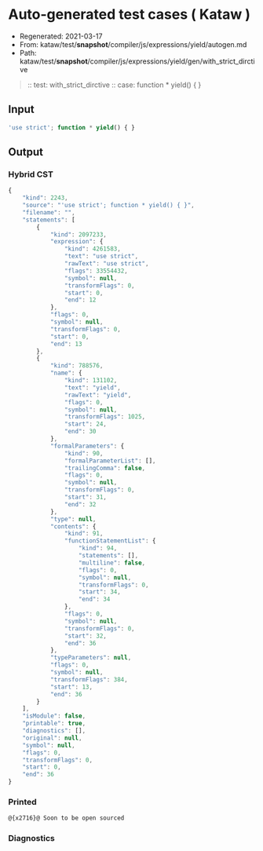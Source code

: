 # Auto-generated test cases ( Kataw )
- Regenerated: 2021-03-17
- From: kataw/test/__snapshot__/compiler/js/expressions/yield/autogen.md
- Path: kataw/test/__snapshot__/compiler/js/expressions/yield/gen/with_strict_dirctive
> :: test: with_strict_dirctive
> :: case: function * yield() { }
## Input

`````js
'use strict'; function * yield() { }
`````

## Output

### Hybrid CST

```javascript
{
    "kind": 2243,
    "source": "'use strict'; function * yield() { }",
    "filename": "",
    "statements": [
        {
            "kind": 2097233,
            "expression": {
                "kind": 4261583,
                "text": "use strict",
                "rawText": "use strict",
                "flags": 33554432,
                "symbol": null,
                "transformFlags": 0,
                "start": 0,
                "end": 12
            },
            "flags": 0,
            "symbol": null,
            "transformFlags": 0,
            "start": 0,
            "end": 13
        },
        {
            "kind": 788576,
            "name": {
                "kind": 131102,
                "text": "yield",
                "rawText": "yield",
                "flags": 0,
                "symbol": null,
                "transformFlags": 1025,
                "start": 24,
                "end": 30
            },
            "formalParameters": {
                "kind": 90,
                "formalParameterList": [],
                "trailingComma": false,
                "flags": 0,
                "symbol": null,
                "transformFlags": 0,
                "start": 31,
                "end": 32
            },
            "type": null,
            "contents": {
                "kind": 91,
                "functionStatementList": {
                    "kind": 94,
                    "statements": [],
                    "multiline": false,
                    "flags": 0,
                    "symbol": null,
                    "transformFlags": 0,
                    "start": 34,
                    "end": 34
                },
                "flags": 0,
                "symbol": null,
                "transformFlags": 0,
                "start": 32,
                "end": 36
            },
            "typeParameters": null,
            "flags": 0,
            "symbol": null,
            "transformFlags": 384,
            "start": 13,
            "end": 36
        }
    ],
    "isModule": false,
    "printable": true,
    "diagnostics": [],
    "original": null,
    "symbol": null,
    "flags": 0,
    "transformFlags": 0,
    "start": 0,
    "end": 36
}
```

### Printed

```javascript
@{x2716}@ Soon to be open sourced
```

### Diagnostics

```javascript

```

